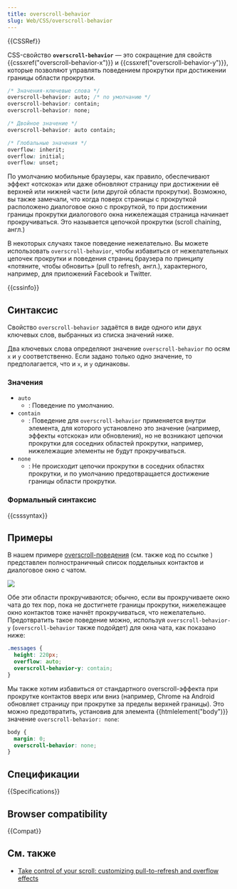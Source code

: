 ```yaml
---
title: overscroll-behavior
slug: Web/CSS/overscroll-behavior
---
```


{{CSSRef}}

CSS-свойство **`overscroll-behavior`** — это сокращение для свойств {{cssxref("overscroll-behavior-x")}} и {{cssxref("overscroll-behavior-y")}}, которые позволяют управлять поведением прокрутки при достижении границы области прокрутки.

```css
/* Значения-ключевые слова */
overscroll-behavior: auto; /* по умолчанию */
overscroll-behavior: contain;
overscroll-behavior: none;

/* Двойное значение */
overscroll-behavior: auto contain;

/* Глобальные значения */
overflow: inherit;
overflow: initial;
overflow: unset;
```

По умолчанию мобильные браузеры, как правило, обеспечивают эффект «отскока» или даже обновляют страницу при достижении её верхней или нижней части (или другой области прокрутки). Возможно, вы также замечали, что когда поверх страницы с прокруткой расположено диалоговое окно с прокруткой, то при достижении границы прокрутки диалогового окна нижележащая страница начинает прокручиваться. Это называется цепочкой прокрутки (scroll chaining, англ.)

В некоторых случаях такое поведение нежелательно. Вы можете использовать `overscroll-behavior`, чтобы избавиться от нежелательных цепочек прокрутки и поведения страниц браузера по принципу «потяните, чтобы обновить» (pull to refresh, англ.), характерного, например, для приложений Facebook и Twitter.

{{cssinfo}}

## Синтаксис

Свойство `overscroll-behavior` задаётся в виде одного или двух ключевых слов, выбранных из списка значений ниже.

Два ключевых слова определяют значение `overscroll-behavior` по осям `x` и `y` соответственно. Если задано только одно значение, то предполагается, что и `x`, и `y` одинаковы.

### Значения

- `auto`
  - : Поведение по умолчанию.
- `contain`
  - : Поведение для `overscroll-behavior` применяется внутри элемента, для которого установлено это значение (например, эффекты «отскока» или обновления), но не возникают цепочки прокрутки для соседних областей прокрутки, например, нижележащие элементы не будут прокручиваться.
- `none`
  - : Не происходит цепочки прокрутки в соседних областях прокрутки, и по умолчанию предотвращается достижение границы области прокрутки.

### Формальный синтаксис

{{csssyntax}}

## Примеры

В нашем примере [overscroll-поведения](https://mdn.github.io/css-examples/overscroll-behavior/) (см. также код по ссылке [](https://github.com/mdn/css-examples/tree/master/overscroll-behavior)) представлен полностраничный список поддельных контактов и диалоговое окно с чатом.

![](example.png)

Обе эти области прокручиваются; обычно, если вы прокручиваете окно чата до тех пор, пока не достигнете границы прокрутки, нижележащее окно контактов тоже начнёт прокручиваться, что нежелательно. Предотвратить такое поведение можно, используя `overscroll-behavior-y` (`overscroll-behavior` также подойдет) для окна чата, как показано ниже:

```css
.messages {
  height: 220px;
  overflow: auto;
  overscroll-behavior-y: contain;
}
```

Мы также хотим избавиться от стандартного overscroll-эффекта при прокрутке контактов вверх или вниз (например, Chrome на Android обновляет страницу при прокрутке за пределы верхней границы). Это можно предотвратить, установив для элемента {{htmlelement("body")}} значение `overscroll-behavior: none`:

```css
body {
  margin: 0;
  overscroll-behavior: none;
}
```

## Спецификации

{{Specifications}}

## Browser compatibility

{{Compat}}

## См. также

- [Take control of your scroll: customizing pull-to-refresh and overflow effects](https://developers.google.com/web/updates/2017/11/overscroll-behavior#demo)
